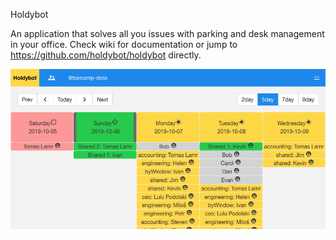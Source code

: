 Holdybot

  An application that solves all you issues with parking and desk management in your office.
  Check wiki for documentation or jump to https://github.com/holdybot/holdybot directly.

![](https://github.com/holdybot/img/raw/master/img/screen.png)